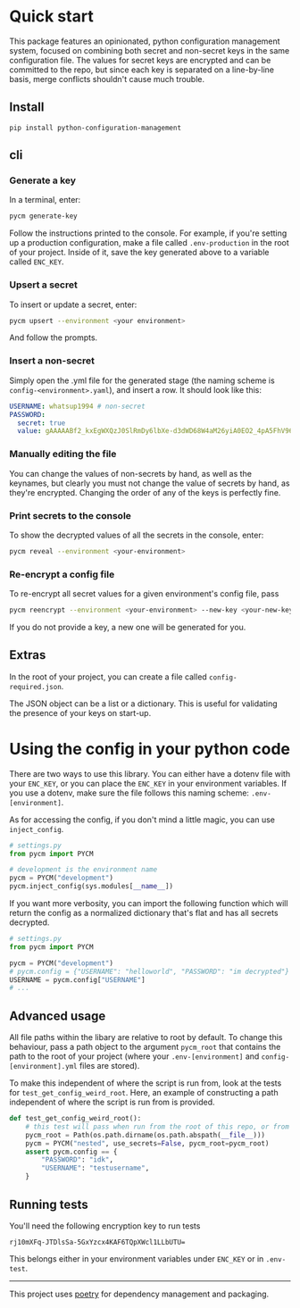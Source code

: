 # Quick start

This package features an opinionated, python configuration management system, focused on combining both secret
and non-secret keys in the same configuration file. The values for secret keys are encrypted and can
be committed to the repo, but since each key is separated on a line-by-line basis, merge conflicts
shouldn't cause much trouble.

## Install

`pip install python-configuration-management`

## cli

### Generate a key

In a terminal, enter:

```bash
pycm generate-key
```

Follow the instructions printed to the console. For example, if you're setting up a production configuration,
make a file called `.env-production` in the root of your project. Inside of it, save the key generated
above to a variable called `ENC_KEY`.

### Upsert a secret

To insert or update a secret, enter:

```bash
pycm upsert --environment <your environment>
```

And follow the prompts.

### Insert a non-secret

Simply open the .yml file for the generated stage (the naming scheme is `config-<environment>.yaml`),
and insert a row. It should look like this:

```yaml
USERNAME: whatsup1994 # non-secret
PASSWORD:
  secret: true
  value: gAAAAABf2_kxEgWXQzJ0SlRmDy6lbXe-d3dWD68W4aM26yiA0EO2_4pA5FhV96uMWCLwpt7N6Y32zXQq-gTJ3sREbh1GOvNh5Q==
```

### Manually editing the file

You can change the values of non-secrets by hand, as well as the keynames, but clearly you must
not change the value of secrets by hand, as they're encrypted. Changing the order of any of the
keys is perfectly fine.

### Print secrets to the console

To show the decrypted values of all the secrets in the console, enter:

```bash
pycm reveal --environment <your-environment>
```

### Re-encrypt a config file

To re-encrypt all secret values for a given environment's config file, pass

```bash
pycm reencrypt --environment <your-environment> --new-key <your-new-key>
```

If you do not provide a key, a new one will be generated for you.

## Extras

In the root of your project, you can create a file called `config-required.json`.

The JSON object can be a list or a dictionary. This is useful for validating the presence of your
keys on start-up.

# Using the config in your python code

There are two ways to use this library. You can either have a dotenv file with your `ENC_KEY`,
or you can place the `ENC_KEY` in your environment variables. If you use a dotenv, make sure
the file follows this naming scheme: `.env-[environment]`.

As for accessing the config, if you don't mind a little magic, you can use `inject_config`.

```python
# settings.py
from pycm import PYCM

# development is the environment name
pycm = PYCM("development")
pycm.inject_config(sys.modules[__name__])
```

If you want more verbosity, you can import the following function which will return
the config as a normalized dictionary that's flat and has all secrets decrypted.

```python
# settings.py
from pycm import PYCM

pycm = PYCM("development")
# pycm.config = {"USERNAME": "helloworld", "PASSWORD": "im decrypted"}
USERNAME = pycm.config["USERNAME"]
# ...
```

## Advanced usage

All file paths within the libary are relative to root by default. To change this
behaviour, pass a path object to the argument `pycm_root` that contains the
path to the root of your project (where your `.env-[environment]` and `config-[environment].yml`
files are stored).

To make this independent of where the script is run from, look at the tests
for `test_get_config_weird_root`. Here, an example of constructing a path independent
of where the script is run from is provided.

```python
def test_get_config_weird_root():
    # this test will pass when run from the root of this repo, or from the `tests` folder
    pycm_root = Path(os.path.dirname(os.path.abspath(__file__)))
    pycm = PYCM("nested", use_secrets=False, pycm_root=pycm_root)
    assert pycm.config == {
        "PASSWORD": "idk",
        "USERNAME": "testusername",
    }
```


## Running tests

You'll need the following encryption key to run tests

```
rj10mXFq-JTDlsSa-5GxYzcx4KAF6TQpXWcl1LLbUTU=
```

This belongs either in your environment variables under `ENC_KEY` or in `.env-test`.

---

This project uses [poetry](https://python-poetry.org/) for dependency management
and packaging.
